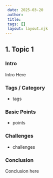 ```yaml
---
 date: 2025-03-20
 author: 
 title: 
 tags: []
 layout: layout.njk
---
```

## 1. Topic 1

### Intro

Intro Here

### Tags / Category

- tags

### Basic Points

- points

### Challenges

- challenges

### Conclusion

Conclusion here
